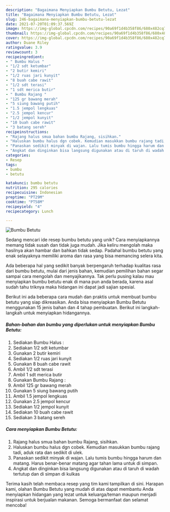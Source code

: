 ```yaml
---
description: "Bagaimana Menyiapkan Bumbu Betutu, Lezat"
title: "Bagaimana Menyiapkan Bumbu Betutu, Lezat"
slug: 246-bagaimana-menyiapkan-bumbu-betutu-lezat
date: 2021-07-20T01:09:37.569Z
image: https://img-global.cpcdn.com/recipes/90a69f1d4b358f86/680x482cq70/bumbu-betutu-foto-resep-utama.jpg
thumbnail: https://img-global.cpcdn.com/recipes/90a69f1d4b358f86/680x482cq70/bumbu-betutu-foto-resep-utama.jpg
cover: https://img-global.cpcdn.com/recipes/90a69f1d4b358f86/680x482cq70/bumbu-betutu-foto-resep-utama.jpg
author: Duane Riley
ratingvalue: 3.9
reviewcount: 3
recipeingredient:
- " Bumbu Halus "
- "1/2 sdt ketumbar"
- "2 butir kemiri"
- "1/2 ruas jari kunyit"
- "8 buah cabe rawit"
- "1/2 sdt terasi"
- "1 sdt merica butir"
- " Bumbu Rajang "
- "125 gr bawang merah"
- "5 siung bawang putih"
- "1.5 jempol lengkuas"
- "2.5 jempol kencur"
- "1/2 jempol kunyit"
- "10 buah cabe rawit"
- "3 batang sereh"
recipeinstructions:
- "Rajang halus smua bahan bumbu Rajang, sisihkan."
- "Haluskan bumbu halus dgn cobek. Kemudian masukkan bumbu rajang tadi, aduk rata dan sedikit di ulek."
- "Panaskan sedikit minyak di wajan. Lalu tumis bumbu hingga harum dan matang. Harus benar-benar matang agar tahan lama untuk di simpan."
- "Angkat dan dinginkan bisa langsung digunakan atau di taruh di wadah tertutup dan di simpan di kulkas"
categories:
- Resep
tags:
- bumbu
- betutu

katakunci: bumbu betutu 
nutrition: 295 calories
recipecuisine: Indonesian
preptime: "PT29M"
cooktime: "PT58M"
recipeyield: "4"
recipecategory: Lunch

---
```



![Bumbu Betutu](https://img-global.cpcdn.com/recipes/90a69f1d4b358f86/680x482cq70/bumbu-betutu-foto-resep-utama.jpg)

Sedang mencari ide resep bumbu betutu yang unik? Cara menyiapkannya memang tidak susah dan tidak juga mudah. Jika keliru mengolah maka hasilnya akan hambar dan bahkan tidak sedap. Padahal bumbu betutu yang enak selayaknya memiliki aroma dan rasa yang bisa memancing selera kita.



Ada beberapa hal yang sedikit banyak berpengaruh terhadap kualitas rasa dari bumbu betutu, mulai dari jenis bahan, kemudian pemilihan bahan segar sampai cara mengolah dan menyajikannya. Tak perlu pusing kalau mau menyiapkan bumbu betutu enak di mana pun anda berada, karena asal sudah tahu triknya maka hidangan ini dapat jadi sajian spesial.


Berikut ini ada beberapa cara mudah dan praktis untuk membuat bumbu betutu yang siap dikreasikan. Anda bisa menyiapkan Bumbu Betutu menggunakan 15 jenis bahan dan 4 tahap pembuatan. Berikut ini langkah-langkah untuk menyiapkan hidangannya.

<!--inarticleads1-->

##### Bahan-bahan dan bumbu yang diperlukan untuk menyiapkan Bumbu Betutu:

1. Sediakan  Bumbu Halus :
1. Sediakan 1/2 sdt ketumbar
1. Gunakan 2 butir kemiri
1. Sediakan 1/2 ruas jari kunyit
1. Gunakan 8 buah cabe rawit
1. Ambil 1/2 sdt terasi
1. Ambil 1 sdt merica butir
1. Gunakan  Bumbu Rajang :
1. Ambil 125 gr bawang merah
1. Gunakan 5 siung bawang putih
1. Ambil 1.5 jempol lengkuas
1. Gunakan 2.5 jempol kencur
1. Sediakan 1/2 jempol kunyit
1. Sediakan 10 buah cabe rawit
1. Sediakan 3 batang sereh




<!--inarticleads2-->

##### Cara menyiapkan Bumbu Betutu:

1. Rajang halus smua bahan bumbu Rajang, sisihkan.
1. Haluskan bumbu halus dgn cobek. Kemudian masukkan bumbu rajang tadi, aduk rata dan sedikit di ulek.
1. Panaskan sedikit minyak di wajan. Lalu tumis bumbu hingga harum dan matang. Harus benar-benar matang agar tahan lama untuk di simpan.
1. Angkat dan dinginkan bisa langsung digunakan atau di taruh di wadah tertutup dan di simpan di kulkas




Terima kasih telah membaca resep yang tim kami tampilkan di sini. Harapan kami, olahan Bumbu Betutu yang mudah di atas dapat membantu Anda menyiapkan hidangan yang lezat untuk keluarga/teman maupun menjadi inspirasi untuk berjualan makanan. Semoga bermanfaat dan selamat mencoba!
